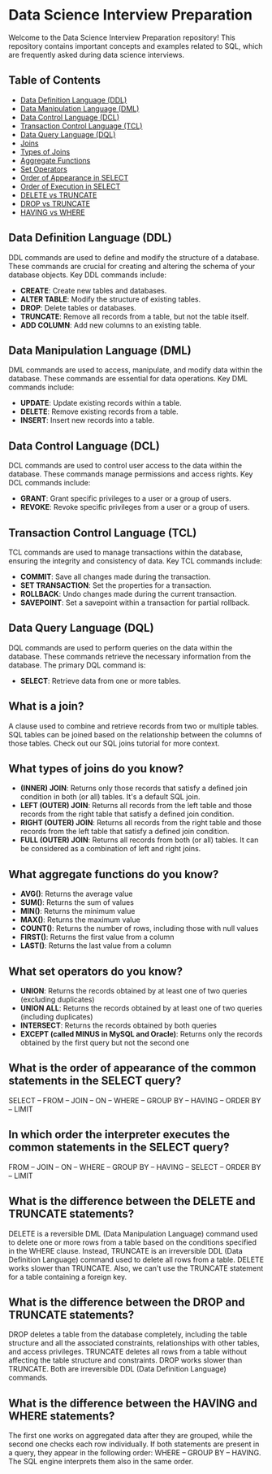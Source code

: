 # Data Science Interview Preparation

Welcome to the Data Science Interview Preparation repository! This repository contains important concepts and examples related to SQL, which are frequently asked during data science interviews. 

## Table of Contents

- [Data Definition Language (DDL)](#data-definition-language-ddl)
- [Data Manipulation Language (DML)](#data-manipulation-language-dml)
- [Data Control Language (DCL)](#data-control-language-dcl)
- [Transaction Control Language (TCL)](#transaction-control-language-tcl)
- [Data Query Language (DQL)](#data-query-language-dql)
- [Joins](#what-is-a-join)
- [Types of Joins](#what-types-of-joins-do-you-know)
- [Aggregate Functions](#what-aggregate-functions-do-you-know)
- [Set Operators](#what-set-operators-do-you-know)
- [Order of Appearance in SELECT](#what-is-the-order-of-appearance-of-the-common-statements-in-the-select-query)
- [Order of Execution in SELECT](#in-which-order-the-interpreter-executes-the-common-statements-in-the-select-query)
- [DELETE vs TRUNCATE](#what-is-the-difference-between-the-delete-and-truncate-statements)
- [DROP vs TRUNCATE](#what-is-the-difference-between-the-drop-and-truncate-statements)
- [HAVING vs WHERE](#what-is-the-difference-between-the-having-and-where-statements)

## Data Definition Language (DDL)

DDL commands are used to define and modify the structure of a database. These commands are crucial for creating and altering the schema of your database objects. Key DDL commands include:

- **CREATE**: Create new tables and databases.
- **ALTER TABLE**: Modify the structure of existing tables.
- **DROP**: Delete tables or databases.
- **TRUNCATE**: Remove all records from a table, but not the table itself.
- **ADD COLUMN**: Add new columns to an existing table.

## Data Manipulation Language (DML)

DML commands are used to access, manipulate, and modify data within the database. These commands are essential for data operations. Key DML commands include:

- **UPDATE**: Update existing records within a table.
- **DELETE**: Remove existing records from a table.
- **INSERT**: Insert new records into a table.

## Data Control Language (DCL)

DCL commands are used to control user access to the data within the database. These commands manage permissions and access rights. Key DCL commands include:

- **GRANT**: Grant specific privileges to a user or a group of users.
- **REVOKE**: Revoke specific privileges from a user or a group of users.

## Transaction Control Language (TCL)

TCL commands are used to manage transactions within the database, ensuring the integrity and consistency of data. Key TCL commands include:

- **COMMIT**: Save all changes made during the transaction.
- **SET TRANSACTION**: Set the properties for a transaction.
- **ROLLBACK**: Undo changes made during the current transaction.
- **SAVEPOINT**: Set a savepoint within a transaction for partial rollback.

## Data Query Language (DQL)

DQL commands are used to perform queries on the data within the database. These commands retrieve the necessary information from the database. The primary DQL command is:

- **SELECT**: Retrieve data from one or more tables.

## What is a join?

A clause used to combine and retrieve records from two or multiple tables. SQL tables can be joined based on the relationship between the columns of those tables. Check out our SQL joins tutorial for more context.

## What types of joins do you know?

- **(INNER) JOIN**: Returns only those records that satisfy a defined join condition in both (or all) tables. It's a default SQL join.
- **LEFT (OUTER) JOIN**: Returns all records from the left table and those records from the right table that satisfy a defined join condition.
- **RIGHT (OUTER) JOIN**: Returns all records from the right table and those records from the left table that satisfy a defined join condition.
- **FULL (OUTER) JOIN**: Returns all records from both (or all) tables. It can be considered as a combination of left and right joins.

## What aggregate functions do you know?

- **AVG()**: Returns the average value
- **SUM()**: Returns the sum of values
- **MIN()**: Returns the minimum value
- **MAX()**: Returns the maximum value
- **COUNT()**: Returns the number of rows, including those with null values
- **FIRST()**: Returns the first value from a column
- **LAST()**: Returns the last value from a column

## What set operators do you know?

- **UNION**: Returns the records obtained by at least one of two queries (excluding duplicates)
- **UNION ALL**: Returns the records obtained by at least one of two queries (including duplicates)
- **INTERSECT**: Returns the records obtained by both queries
- **EXCEPT (called MINUS in MySQL and Oracle)**: Returns only the records obtained by the first query but not the second one

## What is the order of appearance of the common statements in the SELECT query?

SELECT – FROM – JOIN – ON – WHERE – GROUP BY – HAVING – ORDER BY – LIMIT

## In which order the interpreter executes the common statements in the SELECT query?

FROM – JOIN – ON – WHERE – GROUP BY – HAVING – SELECT – ORDER BY – LIMIT

## What is the difference between the DELETE and TRUNCATE statements?

DELETE is a reversible DML (Data Manipulation Language) command used to delete one or more rows from a table based on the conditions specified in the WHERE clause. Instead, TRUNCATE is an irreversible DDL (Data Definition Language) command used to delete all rows from a table. DELETE works slower than TRUNCATE. Also, we can't use the TRUNCATE statement for a table containing a foreign key.

## What is the difference between the DROP and TRUNCATE statements?

DROP deletes a table from the database completely, including the table structure and all the associated constraints, relationships with other tables, and access privileges. TRUNCATE deletes all rows from a table without affecting the table structure and constraints. DROP works slower than TRUNCATE. Both are irreversible DDL (Data Definition Language) commands.

## What is the difference between the HAVING and WHERE statements?

The first one works on aggregated data after they are grouped, while the second one checks each row individually. If both statements are present in a query, they appear in the following order: WHERE – GROUP BY – HAVING. The SQL engine interprets them also in the same order.

